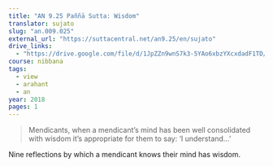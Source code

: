 ```yaml
---
title: "AN 9.25 Paññā Sutta: Wisdom"
translator: sujato
slug: "an.009.025"
external_url: "https://suttacentral.net/an9.25/en/sujato"
drive_links:
  - "https://drive.google.com/file/d/1JpZZn9wnS7k3-5YAo6xbzYXcxdadF1TD/view?usp=drivesdk"
course: nibbana
tags:
  - view
  - arahant
  - an
year: 2018
pages: 1
---
```


> Mendicants, when a mendicant’s mind has been well consolidated with wisdom it’s appropriate for them to say: ‘I understand...’

Nine reflections by which a mendicant knows their mind has wisdom.
